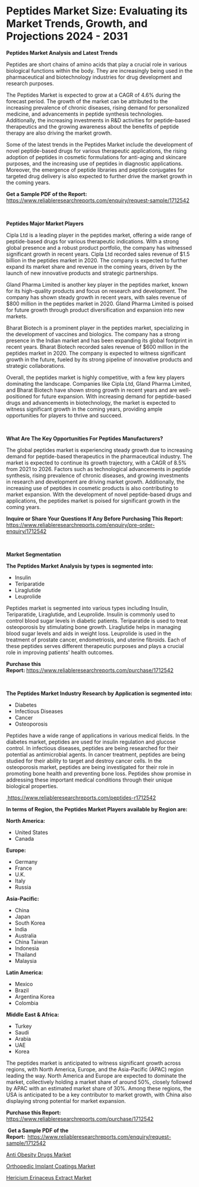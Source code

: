 <p><h1>Peptides Market Size: Evaluating its Market Trends, Growth, and Projections 2024 - 2031</h1></p><p><strong>Peptides Market Analysis and Latest Trends</strong></p>
<p><p>Peptides are short chains of amino acids that play a crucial role in various biological functions within the body. They are increasingly being used in the pharmaceutical and biotechnology industries for drug development and research purposes.</p><p>The Peptides Market is expected to grow at a CAGR of 4.6% during the forecast period. The growth of the market can be attributed to the increasing prevalence of chronic diseases, rising demand for personalized medicine, and advancements in peptide synthesis technologies. Additionally, the increasing investments in R&D activities for peptide-based therapeutics and the growing awareness about the benefits of peptide therapy are also driving the market growth.</p><p>Some of the latest trends in the Peptides Market include the development of novel peptide-based drugs for various therapeutic applications, the rising adoption of peptides in cosmetic formulations for anti-aging and skincare purposes, and the increasing use of peptides in diagnostic applications. Moreover, the emergence of peptide libraries and peptide conjugates for targeted drug delivery is also expected to further drive the market growth in the coming years.</p></p>
<p><strong>Get a Sample PDF of the Report:&nbsp;</strong> <a href="https://www.reliableresearchreports.com/enquiry/request-sample/1712542">https://www.reliableresearchreports.com/enquiry/request-sample/1712542</a></p>
<p>&nbsp;</p>
<p><strong>Peptides Major Market Players</strong></p>
<p><p>Cipla Ltd is a leading player in the peptides market, offering a wide range of peptide-based drugs for various therapeutic indications. With a strong global presence and a robust product portfolio, the company has witnessed significant growth in recent years. Cipla Ltd recorded sales revenue of $1.5 billion in the peptides market in 2020. The company is expected to further expand its market share and revenue in the coming years, driven by the launch of new innovative products and strategic partnerships.</p><p>Gland Pharma Limited is another key player in the peptides market, known for its high-quality products and focus on research and development. The company has shown steady growth in recent years, with sales revenue of $800 million in the peptides market in 2020. Gland Pharma Limited is poised for future growth through product diversification and expansion into new markets.</p><p>Bharat Biotech is a prominent player in the peptides market, specializing in the development of vaccines and biologics. The company has a strong presence in the Indian market and has been expanding its global footprint in recent years. Bharat Biotech recorded sales revenue of $600 million in the peptides market in 2020. The company is expected to witness significant growth in the future, fueled by its strong pipeline of innovative products and strategic collaborations.</p><p>Overall, the peptides market is highly competitive, with a few key players dominating the landscape. Companies like Cipla Ltd, Gland Pharma Limited, and Bharat Biotech have shown strong growth in recent years and are well-positioned for future expansion. With increasing demand for peptide-based drugs and advancements in biotechnology, the market is expected to witness significant growth in the coming years, providing ample opportunities for players to thrive and succeed.</p></p>
<p>&nbsp;</p>
<p><strong>What Are The Key Opportunities For Peptides Manufacturers?</strong></p>
<p><p>The global peptides market is experiencing steady growth due to increasing demand for peptide-based therapeutics in the pharmaceutical industry. The market is expected to continue its growth trajectory, with a CAGR of 8.5% from 2021 to 2026. Factors such as technological advancements in peptide synthesis, rising prevalence of chronic diseases, and growing investments in research and development are driving market growth. Additionally, the increasing use of peptides in cosmetic products is also contributing to market expansion. With the development of novel peptide-based drugs and applications, the peptides market is poised for significant growth in the coming years.</p></p>
<p><strong>Inquire or Share Your Questions If Any Before Purchasing This Report:</strong> <a href="https://www.reliableresearchreports.com/enquiry/pre-order-enquiry/1712542">https://www.reliableresearchreports.com/enquiry/pre-order-enquiry/1712542</a></p>
<p>&nbsp;</p>
<p><strong>Market Segmentation</strong></p>
<p><strong>The Peptides Market Analysis by types is segmented into:</strong></p>
<p><ul><li>Insulin</li><li>Teriparatide</li><li>Liraglutide</li><li>Leuprolide</li></ul></p>
<p><p>Peptides market is segmented into various types including Insulin, Teriparatide, Liraglutide, and Leuprolide. Insulin is commonly used to control blood sugar levels in diabetic patients. Teriparatide is used to treat osteoporosis by stimulating bone growth. Liraglutide helps in managing blood sugar levels and aids in weight loss. Leuprolide is used in the treatment of prostate cancer, endometriosis, and uterine fibroids. Each of these peptides serves different therapeutic purposes and plays a crucial role in improving patients' health outcomes.</p></p>
<p><strong>Purchase this Report:&nbsp;</strong><a href="https://www.reliableresearchreports.com/purchase/1712542">https://www.reliableresearchreports.com/purchase/1712542</a></p>
<p>&nbsp;</p>
<p><strong>The Peptides Market Industry Research by Application is segmented into:</strong></p>
<p><ul><li>Diabetes</li><li>Infectious Diseases</li><li>Cancer</li><li>Osteoporosis</li></ul></p>
<p><p>Peptides have a wide range of applications in various medical fields. In the diabetes market, peptides are used for insulin regulation and glucose control. In infectious diseases, peptides are being researched for their potential as antimicrobial agents. In cancer treatment, peptides are being studied for their ability to target and destroy cancer cells. In the osteoporosis market, peptides are being investigated for their role in promoting bone health and preventing bone loss. Peptides show promise in addressing these important medical conditions through their unique biological properties.</p></p>
<p><a href="https://www.reliableresearchreports.com/peptides-r1712542">&nbsp;https://www.reliableresearchreports.com/peptides-r1712542</a></p>
<p><strong>In terms of Region, the Peptides Market Players available by Region are:</strong></p>
<p>
    <p> <strong> North America: </strong>
        <ul>
            <li>United States</li>
            <li>Canada</li>
        </ul>
        </p> 
    <p> <strong> Europe: </strong>
        <ul>
            <li>Germany</li>
            <li>France</li>
            <li>U.K.</li>
            <li>Italy</li>
            <li>Russia</li>
        </ul>
        </p> 
    <p> <strong> Asia-Pacific: </strong>
        <ul>
            <li>China</li>
            <li>Japan</li>
            <li>South Korea</li>
            <li>India</li>
            <li>Australia</li>
            <li>China Taiwan</li>
            <li>Indonesia</li>
            <li>Thailand</li>
            <li>Malaysia</li>
        </ul>
        </p> 
    <p> <strong> Latin America: </strong>
        <ul>
            <li>Mexico</li>
            <li>Brazil</li>
            <li>Argentina Korea</li>
            <li>Colombia</li>
        </ul>
        </p> 
    <p> <strong> Middle East & Africa: </strong>
        <ul>
            <li>Turkey</li>
            <li>Saudi</li>
            <li>Arabia</li>
            <li>UAE</li>
            <li>Korea</li>
        </ul>
    </p>
    </p>
<p><p>The peptides market is anticipated to witness significant growth across regions, with North America, Europe, and the Asia-Pacific (APAC) region leading the way. North America and Europe are expected to dominate the market, collectively holding a market share of around 50%, closely followed by APAC with an estimated market share of 30%. Among these regions, the USA is anticipated to be a key contributor to market growth, with China also displaying strong potential for market expansion.</p></p>
<p><strong>Purchase this Report: </strong><a href="https://www.reliableresearchreports.com/purchase/1712542">https://www.reliableresearchreports.com/purchase/1712542</a></p>
<p>&nbsp;<strong>Get a Sample PDF of the Report:&nbsp;&nbsp;</strong><a href="https://www.reliableresearchreports.com/enquiry/request-sample/1712542">https://www.reliableresearchreports.com/enquiry/request-sample/1712542</a></p>
<p><strong></strong></p>
<p><p><a href="https://github.com/EunaWiegad2023/Market-Research-Report-List-1/blob/main/anti-obesity-drugs-market.md">Anti Obesity Drugs Market</a></p><p><a href="https://github.com/peachesmcdowel1/Market-Research-Report-List-2/blob/main/orthopedic-implant-coatings-market.md">Orthopedic Implant Coatings Market</a></p><p><a href="https://github.com/edytherolanlouisejk1miz0wig/Market-Research-Report-List-2/blob/main/hericium-erinaceus-extract-market.md">Hericium Erinaceus Extract Market</a></p></p>